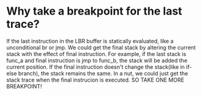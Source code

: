 # Why take a breakpoint for the last trace?
If the last instruction in the LBR buffer is statically evaluated, like a unconditional br or jmp. We could get the final stack by altering the current stack with the effect of final instruction.
For example, if the last stack is func_a and final instruction is jmp to func_b, the stack will be added the current position. If the final instruction doesn't change the stack(like in if-else branch), the stack remains the same. 
In a nut, we could just get the stack trace when the final instrucion is executed. SO TAKE ONE MORE BREAKPOINT!